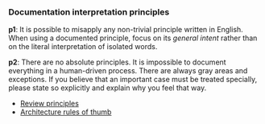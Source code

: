 ### Documentation interpretation principles

<a name="p1"></a>**p1**: It is possible to misapply any non-trivial principle
written in English. When using a documented principle, focus on its _general
intent_ rather than on the literal interpretation of isolated words.

<a name="p2"></a>**p2**: There are no absolute principles. It is impossible to
document everything in a human-driven process. There are always gray areas and
exceptions. If you believe that an important case must be treated specially,
please state so explicitly and explain why you feel that way.

* [Review principles](/review.md)
* [Architecture rules of thumb](/architecture.md)
